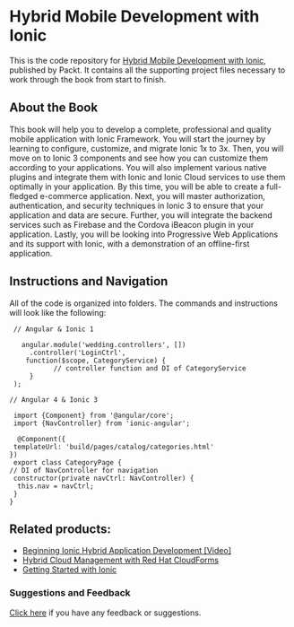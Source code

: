 # Hybrid Mobile Development with Ionic
This is the code repository for [Hybrid Mobile Development with Ionic](https://www.packtpub.com/application-development/hybrid-mobile-development-ionic?utm_source=github&utm_medium=repository&utm_content=9781785286056), published by Packt. It contains all the supporting project files necessary to work through the book from start to finish.

## About the Book
This book will help you to develop a complete, professional and quality mobile application with Ionic Framework. You will start the journey by learning to configure, customize, and migrate Ionic 1x to 3x. Then, you will move on to Ionic 3 components and see how you can customize them according to your applications. You will also implement various native plugins and integrate them with Ionic and Ionic Cloud services to use them optimally in your application. By this time, you will be able to create a full-fledged e-commerce application. Next, you will master authorization, authentication, and security techniques in Ionic 3 to ensure that your application and data are secure. Further, you will integrate the backend services such as Firebase and the Cordova iBeacon plugin in your application. Lastly, you will be looking into Progressive Web Applications and its support with Ionic, with a demonstration of an offline-first application.

## Instructions and Navigation
All of the code is organized into folders. The commands and instructions will look like the following:

     // Angular & Ionic 1

       angular.module('wedding.controllers', [])
         .controller('LoginCtrl',
        function($scope, CategoryService) {
			   // controller function and DI of CategoryService
         }
     );

    // Angular 4 & Ionic 3

     import {Component} from '@angular/core';
     import {NavController} from 'ionic-angular';

      @Component({
     templateUrl: 'build/pages/catalog/categories.html'
    })
     export class CategoryPage {
    // DI of NavController for navigation
     constructor(private navCtrl: NavController) {
      this.nav = navCtrl;
     }
    }



## Related products:
* [Beginning Ionic Hybrid Application Development [Video]](https://www.packtpub.com/web-development/beginning-ionic-hybrid-application-development-video?utm_source=github&utm_medium=repository&utm_content=9781785284465)
* [Hybrid Cloud Management with Red Hat CloudForms](https://www.packtpub.com/virtualization-and-cloud/hybrid-cloud-management-red-hat-cloudforms?utm_source=github&utm_medium=repository&utm_content=9781785283574)
* [Getting Started with Ionic](https://www.packtpub.com/application-development/getting-started-ionic?utm_source=github&utm_medium=repository&utm_content=9781784390570)

### Suggestions and Feedback
[Click here](https://docs.google.com/forms/d/e/1FAIpQLSe5qwunkGf6PUvzPirPDtuy1Du5Rlzew23UBp2S-P3wB-GcwQ/viewform) if you have any feedback or suggestions. 
